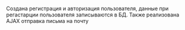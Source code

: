 Создана регистрация и авторизация пользователя, данные при регастарции пользователя записываются в БД. 
Также реализована AJAX отправка письма на почту 
